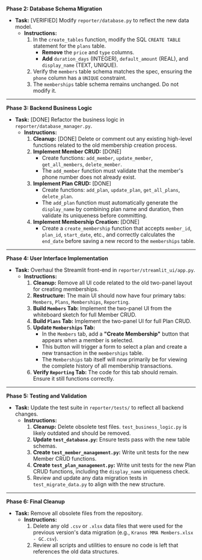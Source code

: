 **Phase 2: Database Schema Migration**
* **Task:** [VERIFIED] Modify `reporter/database.py` to reflect the new data model.
    * **Instructions:**
        1.  In the `create_tables` function, modify the SQL `CREATE TABLE` statement for the `plans` table.
            * **Remove** the `price` and `type` columns.
            * **Add** `duration_days` (INTEGER), `default_amount` (REAL), and `display_name` (TEXT, UNIQUE).
        2.  Verify the `members` table schema matches the spec, ensuring the `phone` column has a `UNIQUE` constraint.
        3.  The `memberships` table schema remains unchanged. Do not modify it.

---
**Phase 3: Backend Business Logic**
* **Task:** [DONE] Refactor the business logic in `reporter/database_manager.py`.
    * **Instructions:**
        1.  **Cleanup:** [DONE] Delete or comment out any existing high-level functions related to the old membership creation process.
        2.  **Implement Member CRUD:** [DONE]
            * Create functions: `add_member`, `update_member`, `get_all_members`, `delete_member`.
            * The `add_member` function must validate that the member's phone number does not already exist.
        3.  **Implement Plan CRUD:** [DONE]
            * Create functions: `add_plan`, `update_plan`, `get_all_plans`, `delete_plan`.
            * The `add_plan` function must automatically generate the `display_name` by combining plan name and duration, then validate its uniqueness before committing.
        4.  **Implement Membership Creation:** [DONE]
            * Create a `create_membership` function that accepts `member_id`, `plan_id`, `start_date`, etc., and correctly calculates the `end_date` before saving a new record to the `memberships` table.

---
**Phase 4: User Interface Implementation**
* **Task:** Overhaul the Streamlit front-end in `reporter/streamlit_ui/app.py`.
    * **Instructions:**
        1.  **Cleanup:** Remove all UI code related to the old two-panel layout for creating memberships.
        2.  **Restructure:** The main UI should now have four primary tabs: `Members`, `Plans`, `Memberships`, `Reporting`.
        3.  **Build `Members` Tab:** Implement the two-panel UI from the whiteboard sketch for full Member CRUD.
        4.  **Build `Plans` Tab:** Implement the two-panel UI for full Plan CRUD.
        5.  **Update `Memberships` Tab:**
            * In the `Members` tab, add a **"Create Membership"** button that appears when a member is selected.
            * This button will trigger a form to select a plan and create a new transaction in the `memberships` table.
            * The `Memberships` tab itself will now primarily be for viewing the complete history of all membership transactions.
        6.  **Verify `Reporting` Tab:** The code for this tab should remain. Ensure it still functions correctly.

---
**Phase 5: Testing and Validation**
* **Task:** Update the test suite in `reporter/tests/` to reflect all backend changes.
    * **Instructions:**
        1.  **Cleanup:** Delete obsolete test files. `test_business_logic.py` is likely outdated and should be removed.
        2.  **Update `test_database.py`:** Ensure tests pass with the new table schemas.
        3.  **Create `test_member_management.py`:** Write unit tests for the new Member CRUD functions.
        4.  **Create `test_plan_management.py`:** Write unit tests for the new Plan CRUD functions, including the `display_name` uniqueness check.
        5.  Review and update any data migration tests in `test_migrate_data.py` to align with the new structure.

---
**Phase 6: Final Cleanup**
* **Task:** Remove all obsolete files from the repository.
    * **Instructions:**
        1.  Delete any old `.csv` or `.xlsx` data files that were used for the previous version's data migration (e.g., `Kranos MMA Members.xlsx - GC.csv`).
        2.  Review all scripts and utilities to ensure no code is left that references the old data structures.
